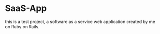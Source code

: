 # SaaS-App
this is a test project, a software as a service web application created by me on Ruby on Rails.
